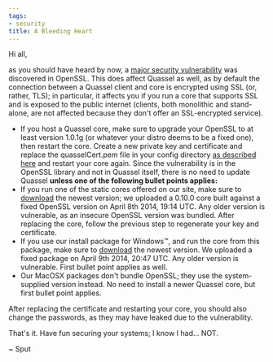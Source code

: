 ```yaml
---
tags:
- security
title: A Bleeding Heart
---
```

Hi all,

as you should have heard by now, a <a href="http://heartbleed.com/">major security vulnerability</a> was discovered in OpenSSL. This does affect Quassel as well, as by default the connection between a Quassel client and core is encrypted using SSL (or, rather, TLS); in particular, it affects you if you run a core that supports SSL and is exposed to the public internet (clients, both monolithic and stand-alone, are not affected because they don't offer an SSL-encrypted service).
<ul>
<li>If you host a Quassel core, make sure to upgrade your OpenSSL to at least version 1.0.1g (or whatever your distro deems to be a fixed one), then restart the core. Create a new private key and certificate and replace the quasselCert.pem file in your config directory <a href="http://bugs.quassel-irc.org/projects/quassel-irc/wiki/Client-Core_SSL_support">as described here</a> and restart your core again. Since the vulnerability is in the OpenSSL library and not in Quassel itself, there is no need to update Quassel <b>unless one of the following bullet points applies:</b></li>
<li>If you run one of the static cores offered on our site, make sure to <a href="/downloads">download</a> the newest version; we uploaded a 0.10.0 core built against a fixed OpenSSL version on April 8th 2014, 19:14 UTC. Any older version is vulnerable, as an insecure OpenSSL version was bundled. After replacing the core, follow the previous step to regenerate your key and certificate.</li>
<li>If you use our install package for Windows™, and run the core from this package, make sure to <a href="/downloads">download</a> the newest version. We uploaded a fixed package on April 9th 2014, 20:47 UTC. Any older version is vulnerable. First bullet point applies as well.</li>
<li>Our MacOSX packages don't bundle OpenSSL; they use the system-supplied version instead. No need to install a newer Quassel core, but first bullet point applies.</li>
</ul>

After replacing the certificate and restarting your core, you should also change the passwords, as they may have leaked due to the vulnerability.

That's it. Have fun securing your systems; I know I had... NOT.

~ Sput
